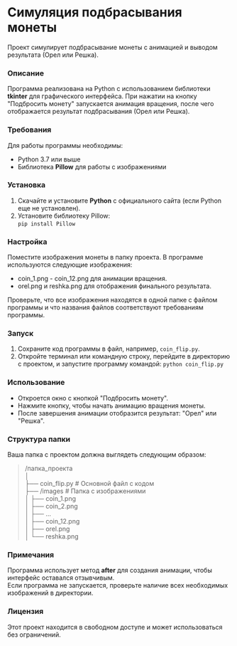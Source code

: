 # Симуляция подбрасывания монеты 
Проект симулирует подбрасывание монеты с анимацией и выводом результата (Орел или Решка).

### Описание
Программа реализована на Python с использованием библиотеки __tkinter__ для графического интерфейса. При нажатии на кнопку "Подбросить монету" запускается анимация вращения, после чего отображается результат подбрасывания (Орел или Решка).

### Требования
Для работы программы необходимы:
+ Python 3.7 или выше
+ Библиотека __Pillow__ для работы с изображениями

### Установка
1. Скачайте и установите __Python__ с официального сайта (если Python еще не установлен).
2. Установите библиотеку Pillow:   
    `pip install Pillow`

### Настройка
Поместите изображения монеты в папку проекта. В программе используются следующие изображения:
+ coin_1.png - coin_12.png для анимации вращения.
+ orel.png и reshka.png для отображения финального результата.   

Проверьте, что все изображения находятся в одной папке с файлом программы и что названия файлов соответствуют требованиям программы.

### Запуск
1. Сохраните код программы в файл, например, `coin_flip.py`.
2. Откройте терминал или командную строку, перейдите в директорию с проектом, и запустите программу командой:
    `python coin_flip.py`

### Использование
+ Откроется окно с кнопкой "Подбросить монету".
+ Нажмите кнопку, чтобы начать анимацию вращения монеты.
+ После завершения анимации отобразится результат: "Орел" или "Решка".

### Структура папки
Ваша папка с проектом должна выглядеть следующим образом:
> /папка_проекта      
│     
├── coin_flip.py      # Основной файл с кодом   
├── /images                # Папка с изображениями   
│   ├── coin_1.png   
│   ├── coin_2.png   
│   ├── ...   
│   ├── coin_12.png   
│   ├── orel.png   
│   └── reshka.png   

### Примечания
Программа использует метод __after__ для создания анимации, чтобы интерфейс оставался отзывчивым.   
Если программа не запускается, проверьте наличие всех необходимых изображений в директории.

### Лицензия
Этот проект находится в свободном доступе и может использоваться без ограничений.